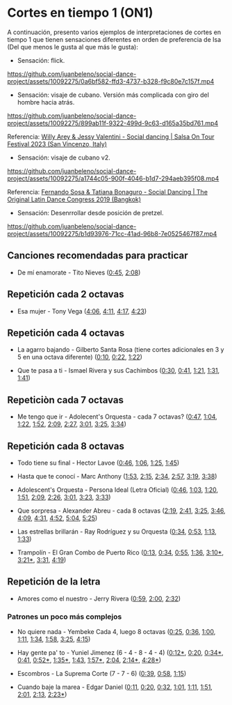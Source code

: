 # Cortes en tiempo 1 (ON1)

A continuación, presento varios ejemplos de interpretaciones de cortes en tiempo 1 que tienen sensaciones diferentes en orden de preferencia de Isa (Del que menos le gusta al que más le gusta):


- Sensación: flick.

https://github.com/juanbeleno/social-dance-project/assets/10092275/0a6bf582-ffd3-4737-b328-f9c80e7c157f.mp4


- Sensación: visaje de cubano. Versión  más complicada con giro del hombre hacia atrás.

https://github.com/juanbeleno/social-dance-project/assets/10092275/899ab11f-9322-499d-9c63-d165a35bd761.mp4

Referencia: [Willy Arey & Jessy Valentini - Social dancing | Salsa On Tour Festival 2023 (San Vincenzo, Italy)](https://youtu.be/cARF65rnDu8?si=IW-2k-QMNNFyXbJy&t=85)

- Sensación: visaje de cubano v2.

https://github.com/juanbeleno/social-dance-project/assets/10092275/a1744c05-900f-4046-b1d7-294aeb395f08.mp4

Referencia: [Fernando Sosa & Tatiana Bonaguro - Social Dancing | The Original Latin Dance Congress 2019 (Bangkok)](https://youtu.be/hCpS5V_Bnkg?si=yoqadkJ8EHp6dmj6&t=209)

- Sensación: Desenrrollar desde posición de pretzel.

https://github.com/juanbeleno/social-dance-project/assets/10092275/b1d93976-71cc-41ad-96b8-7e0525467f87.mp4


## Canciones recomendadas para practicar

- De mí enamorate - Tito Nieves ([0:45](https://youtu.be/7WHf2OjagQ4?t=45), [2:08](https://youtu.be/7WHf2OjagQ4?t=128))

## Repetición cada 2 octavas

- Esa mujer - Tony Vega ([4:06](https://youtu.be/j7mZM4kOk94?si=NMQr7jVd0TjWVXbd&t=246), [4:11](https://youtu.be/j7mZM4kOk94?si=hecSVo3vsGoIto1N&t=251), [4:17](https://youtu.be/j7mZM4kOk94?si=P_8XR6doFWl_yPZi&t=257), [4:23](https://youtu.be/j7mZM4kOk94?si=g6R7rDTIFwZZ_pHe&t=263))


## Repetición cada 4 octavas

- La agarro bajando - Gilberto Santa Rosa (tiene cortes adicionales en 3 y 5 en una octava diferente) ([0:10](https://youtu.be/xWDsNex_VKA?si=t5bpa19q12fIdJIq&t=10), [0:22](https://youtu.be/xWDsNex_VKA?si=zBlqDt9r9xceV04c&t=22), [1:22](https://youtu.be/xWDsNex_VKA?si=YWGF-bMvkDTHYZeV&t=82))

- Que te pasa a ti - Ismael Rivera y sus Cachimbos ([0:30](https://youtu.be/DQP6EB2o-pA?si=2yuH_yiQ9-U-zF-X&t=30), [0:41](https://youtu.be/DQP6EB2o-pA?si=8q2xmk6WB-SQudwC&t=41), [1:21](https://youtu.be/DQP6EB2o-pA?si=g_Hy6c9sy_UQmQZp&t=81), [1:31](https://youtu.be/DQP6EB2o-pA?si=G7YRLmCO3XlMBJlN&t=91), [1:41](https://youtu.be/DQP6EB2o-pA?si=0MYFPMeyW1uqSGN4&t=101))


## Repeticiòn cada 7 octavas

- Me tengo que ir - Adolecent's Orquesta - cada 7 octavas? ([0:47](https://youtu.be/krA4QNOpFbU?si=rVGP3t0mEMharEh3&t=47), [1:04](https://youtu.be/krA4QNOpFbU?si=G2kWqEX1IMTIW5-n&t=64), [1:22](https://youtu.be/krA4QNOpFbU?si=m4XBVxOuSHeZW0wo&t=82), [1:52](https://youtu.be/krA4QNOpFbU?si=Apj4W25BXf-AOtdM&t=112), [2:09](https://youtu.be/krA4QNOpFbU?si=vFykw1FD-aJEPimC&t=129), [2:27](https://youtu.be/krA4QNOpFbU?si=ScmR6qUGiZvMAekW&t=147), [3:01](https://youtu.be/krA4QNOpFbU?si=4bbwv4l-_S8tewdo&t=181), [3:25](https://youtu.be/krA4QNOpFbU?si=frfIDsbCjLcMWAdD&t=205), [3:34](https://youtu.be/krA4QNOpFbU?si=vaR7amBvSG4zgzIu&t=214))


## Repetición cada 8 octavas

- Todo tiene su final - Hector Lavoe ([0:46](https://youtu.be/uTXP8VB52-I?si=urUsoPjrLCNCQFH7&t=46), [1:06](https://youtu.be/uTXP8VB52-I?si=nAy3WnkDvDcK2mJC&t=66), [1:25](https://youtu.be/uTXP8VB52-I?si=WNJ5cWUNiKqZKf3l&t=85), [1:45](https://youtu.be/uTXP8VB52-I?si=pE4PmsxpNG29VdfC&t=105))

- Hasta que te conocí - Marc Anthony ([1:53](https://youtu.be/yiFj0jMKdIU?t=113), [2:15](https://youtu.be/yiFj0jMKdIU?t=135), [2:34](https://youtu.be/yiFj0jMKdIU?t=154), [2:57](https://youtu.be/yiFj0jMKdIU?t=177), [3:19](https://youtu.be/yiFj0jMKdIU?t=199), [3:38](https://youtu.be/yiFj0jMKdIU?t=218))

- Adolescent's Orquesta - Persona Ideal (Letra Oficial) ([0:46](https://youtu.be/d9bRnGo2gjk?t=46), [1:03](https://youtu.be/d9bRnGo2gjk?t=63), [1:20](https://youtu.be/d9bRnGo2gjk?t=80), [1:51](https://youtu.be/d9bRnGo2gjk?t=111), [2:09](https://youtu.be/d9bRnGo2gjk?t=129), [2:26](https://youtu.be/d9bRnGo2gjk?t=146), [3:01](https://youtu.be/d9bRnGo2gjk?t=181), [3:23](https://youtu.be/d9bRnGo2gjk?t=203), [3:33](https://youtu.be/d9bRnGo2gjk?t=213))

- Que sorpresa - Alexander Abreu - cada 8 octavas ([2:19](https://youtu.be/8XSoQ3ue0Bo?si=vNO2-k5rjiuNkKOl&t=139), [2:41](https://youtu.be/8XSoQ3ue0Bo?si=J1tW1uYcI2898gNs&t=161), [3:25](https://youtu.be/8XSoQ3ue0Bo?si=EP0R2m23w7ZR2Mg6&t=205), [3:46](https://youtu.be/8XSoQ3ue0Bo?si=SgOAMcAyPQS7bc23&t=226), [4:09](https://youtu.be/8XSoQ3ue0Bo?si=w3pNyhewPnyty7Mq&t=249), [4:31](https://youtu.be/8XSoQ3ue0Bo?si=6VQ2QIJpPVXLnEpK&t=271), [4:52](https://youtu.be/8XSoQ3ue0Bo?si=wTwxdlFg2Pum_4Re&t=292), [5:04](https://youtu.be/8XSoQ3ue0Bo?si=vygjeS2B1AgqrznF&t=304), [5:25](https://youtu.be/8XSoQ3ue0Bo?si=kmPxAh22vBOzImp-&t=325))

- Las estrellas brillarán - Ray Rodríguez y su Orquesta ([0:34](https://youtu.be/fKKXn0JmdjI?si=EkTV5a6FxmdOMFyD&t=34), [0:53](https://youtu.be/fKKXn0JmdjI?si=M5PktAvwxyy9ivfc&t=53), [1:13](https://youtu.be/fKKXn0JmdjI?si=WU8qxkbjTTntT-7C&t=73), [1:33](https://youtu.be/fKKXn0JmdjI?si=w2w3sj1fPWI1d3nA&t=93))

- Trampolín - El Gran Combo de Puerto Rico ([0:13](https://youtu.be/ktwLoiaCoMg?si=ijG8H2VXyOONs2ch&t=13), [0:34](https://youtu.be/ktwLoiaCoMg?si=JQu5ib2AXIrCwyub&t=34), [0:55](https://youtu.be/ktwLoiaCoMg?si=oBJ6czFjUm0sAziy&t=55), [1:36](https://youtu.be/ktwLoiaCoMg?si=aMnwe6Be99awTY_s&t=96), [3:10*](https://youtu.be/ktwLoiaCoMg?si=yuvnRad_WPfT-wdX&t=190), [3:21*](https://youtu.be/ktwLoiaCoMg?si=Dk5JhVWaTwMBqo9U&t=201), [3:31](https://youtu.be/ktwLoiaCoMg?si=ulnhrYH77k1K7E_n&t=211), [4:19](https://youtu.be/ktwLoiaCoMg?si=IHi_sfrvNpebp2Ke&t=259))

## Repetición de la letra

- Amores como el nuestro - Jerry Rivera ([0:59](https://youtu.be/sJqDmVekMWU?si=0m4zcy3mLHeX5h5g&t=59), [2:00](https://youtu.be/sJqDmVekMWU?si=gCaDsZYr7-5_0dOt&t=120), [2:32](https://youtu.be/sJqDmVekMWU?si=vUyVQ1GpDljbBQEC&t=152))

### Patrones un poco más complejos

- No quiere nada - Yembeke Cada 4, luego 8 octavas ([0:25](https://youtu.be/NyCt88P4b_c?si=pRAhJLJlICwWKwHA&t=25), [0:36](https://youtu.be/NyCt88P4b_c?si=_7CPxbCand5GXjPt&t=36), [1:00](https://youtu.be/NyCt88P4b_c?si=hTiI7Eu3YxkFDRvu&t=60), [1:11](https://youtu.be/NyCt88P4b_c?si=wglYEUIOMKrNT0_E&t=71), [1:34](https://youtu.be/NyCt88P4b_c?si=OSFh1qsyusVCRsze&t=94), [1:58](https://youtu.be/NyCt88P4b_c?si=RZuzdWCsijCRsCLQ&t=118), [3:25](https://youtu.be/NyCt88P4b_c?si=Bj71hiFo3oMteYxa&t=205), [4:15](https://youtu.be/NyCt88P4b_c?si=zR12W1dleKUwryPh&t=255))

- Hay gente pa' to - Yuniel Jimenez (6 - 4 - 8 - 4 - 4) ([0:12*](https://youtu.be/k6pUUC52X0E?t=12), [0:20](https://youtu.be/k6pUUC52X0E?t=20), [0:34*](https://youtu.be/k6pUUC52X0E?t=34), [0:41](https://youtu.be/k6pUUC52X0E?t=41), [0:52*](https://youtu.be/k6pUUC52X0E?t=52), [1:35*](https://youtu.be/k6pUUC52X0E?t=95), [1:43](https://youtu.be/k6pUUC52X0E?t=103), [1:57*](https://youtu.be/k6pUUC52X0E?t=117), [2:04](https://youtu.be/k6pUUC52X0E?t=124), [2:14*](https://youtu.be/k6pUUC52X0E?t=134), [4:28*](https://youtu.be/k6pUUC52X0E?t=268))

- Escombros - La Suprema Corte (7 - 7 - 6) ([0:39](https://youtu.be/yC2AY3Q5olc?si=m6wygou9deLGrYQh&t=39), [0:58](https://youtu.be/yC2AY3Q5olc?si=il-6DOIltMKYdbC7&t=58), [1:15](https://youtu.be/yC2AY3Q5olc?si=i4zTO7A_Waag7uPH&t=75))

- Cuando baje la marea - Edgar Daniel ([0:11](https://youtu.be/zEhHS4zMKT8?si=nsxhLiHsd6JqEvhA&t=11), [0:20](https://youtu.be/zEhHS4zMKT8?si=ISyL4eXhEhQ7SlU5&t=20), [0:32](https://youtu.be/zEhHS4zMKT8?si=DxyQx6RnHrTWXnWW&t=32), [1:01](https://youtu.be/zEhHS4zMKT8?si=-LUTmXOy2YHUOdau&t=61), [1:11](https://youtu.be/zEhHS4zMKT8?si=_iYPpCg-3-9qpOlG&t=71), [1:51](https://youtu.be/zEhHS4zMKT8?si=kQJLac4FFPNZBPkC&t=111), [2:01](https://youtu.be/zEhHS4zMKT8?si=9ftkeh-sX3zJKdOG&t=121), [2:13](https://youtu.be/zEhHS4zMKT8?si=EGaejzE8MTwFfTWu&t=133), [2:23*](https://youtu.be/zEhHS4zMKT8?si=6AvmsDjX1e_InODW&t=143))
